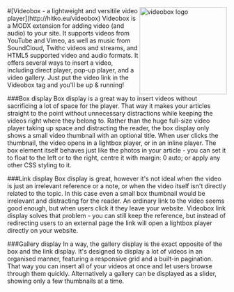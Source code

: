 <img src="https://cloud.githubusercontent.com/assets/4700881/10467953/b5fb0616-71fc-11e5-9847-0e2afd05ff1f.png" alt="videobox logo" width="200" align="right">
#[Videobox - a lightweight and versitile video player](http://hitko.eu/videobox)
Videobox is a MODX extension for adding video (and audio) to your site. It supports videos from YouTube and Vimeo, as well as music from SoundCloud, Twithc videos and streams, and HTML5 supported video and audio formats. It offers several ways to insert a video, including direct player, pop-up player, and a video gallery. Just put the video link in the Videobox tag and you'll be up & running!

###Box display
Box display is a great way to insert videos without sacrificing a lot of space for the player. That way it makes your articles straight to the point without unnecessary distractions while keeping the videos right where they belong to. Rather than the huge full-size video player taking up space and distracting the reader, the box display only shows a small video thumbnail with an optional title. When user clicks the thumbnail, the video opens in a lightbox player, or in an inline player. The box element itself behaves just like the photos in your article - you can set it to float to the left or to the right, centre it with margin: 0 auto; or apply any other CSS styling to it.

###Link display
Box display is great, however it's not ideal when the video is just an irrelevant reference or a note, or when the video itself isn't directly related to the topic. In this case even a small box thumbnail would be irrelevant and distracting for the reader. An ordinary link to the video seems good enough, but when users click it they leave your website. Videobox link display solves that problem - you can still keep the reference, but instead of redirecting users to an external page the link will open a lightbox player directly on your website.

###Gallery display
In a way, the gallery display is the exact opposite of the box and the link display. It's designed to display a lot of videos in an organised manner, featuring a responsive grid and a built-in pagination. That way you can insert all of your videos at once and let users browse through them quickly. Alternatively a gallery can be displayed as a slider, showing only a few thumbnails at a time. 
